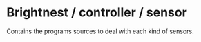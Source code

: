Brightnest / controller / sensor
==========

Contains the programs sources to deal with each kind of sensors.
